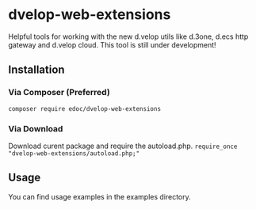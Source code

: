 # dvelop-web-extensions
Helpful tools for working with the new d.velop utils like d.3one, d.ecs http gateway and d.velop cloud. This tool is still under development!
## Installation
### Via Composer (Preferred)
```composer require edoc/dvelop-web-extensions``` 
### Via Download
Download curent package and require the autoload.php.
```require_once "dvelop-web-extensions/autoload.php;"``` 

## Usage
You can find usage examples in the examples directory.
